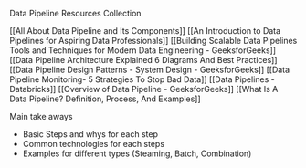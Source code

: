 Data Pipeline Resources Collection


[[All About Data Pipeline and Its Components]]
[[An Introduction to Data Pipelines for Aspiring Data Professionals]]
[[Building Scalable Data Pipelines Tools and Techniques for Modern Data Engineering - GeeksforGeeks]]
[[Data Pipeline Architecture Explained 6 Diagrams And Best Practices]]
[[Data Pipeline Design Patterns - System Design - GeeksforGeeks]]
[[Data Pipeline Monitoring- 5 Strategies To Stop Bad Data]]
[[Data Pipelines - Databricks]]
[[Overview of Data Pipeline - GeeksforGeeks]]
[[What Is A Data Pipeline? Definition, Process, And Examples]]


Main take aways
- Basic Steps and whys for each step
- Common technologies for each steps
- Examples for different types (Steaming, Batch, Combination)